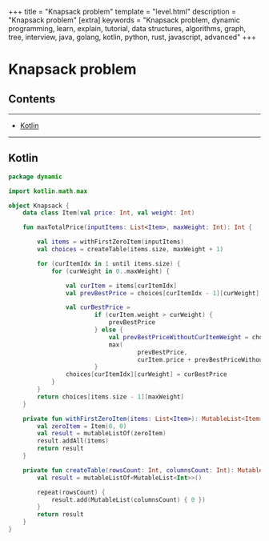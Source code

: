 +++
title = "Knapsack problem"
template = "level.html"
description = "Knapsack problem"
[extra]
    keywords = "Knapsack problem, dynamic programming, learn, explain, tutorial, data structures, algorithms, graph, tree, interview, java, golang, kotlin, python, rust, javascript, advanced"
+++

# Knapsack problem

## Contents

---

- [Kotlin](#kotlin)

--- 


<div id="kotlin"/>

## Kotlin

```kotlin
package dynamic

import kotlin.math.max

object Knapsack {
    data class Item(val price: Int, val weight: Int)

    fun maxTotalPrice(inputItems: List<Item>, maxWeight: Int): Int {

        val items = withFirstZeroItem(inputItems)
        val choices = createTable(items.size, maxWeight + 1)

        for (curItemIdx in 1 until items.size) {
            for (curWeight in 0..maxWeight) {

                val curItem = items[curItemIdx]
                val prevBestPrice = choices[curItemIdx - 1][curWeight]

                val curBestPrice =
                        if (curItem.weight > curWeight) {
                            prevBestPrice
                        } else {
                            val prevBestPriceWithoutCurItemWeight = choices[curItemIdx - 1][curWeight - curItem.weight]
                            max(
                                    prevBestPrice,
                                    curItem.price + prevBestPriceWithoutCurItemWeight)
                        }
                choices[curItemIdx][curWeight] = curBestPrice
            }
        }
        return choices[items.size - 1][maxWeight]
    }

    private fun withFirstZeroItem(items: List<Item>): MutableList<Item> {
        val zeroItem = Item(0, 0)
        val result = mutableListOf(zeroItem)
        result.addAll(items)
        return result
    }

    private fun createTable(rowsCount: Int, columnsCount: Int): MutableList<MutableList<Int>> {
        val result = mutableListOf<MutableList<Int>>()

        repeat(rowsCount) {
            result.add(MutableList(columnsCount) { 0 })
        }
        return result
    }
}
```